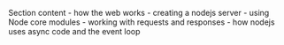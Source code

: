Section content 
    - how the web works 
    - creating a nodejs server 
    - using Node core modules 
    - working with requests and responses 
    - how nodejs uses async code and the event loop 
